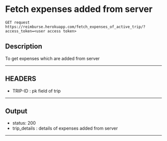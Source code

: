 # Fetch expenses added from server

    GET request
    https://reimburse.herokuapp.com/fetch_expenses_of_active_trip/?access_token=<user access token>

## Description
To get expenses which are added from server

***

## HEADERS

- TRIP-ID : pk field of trip

***

## Output

- status: 200
- trip_details : details of expenses added from server

***
